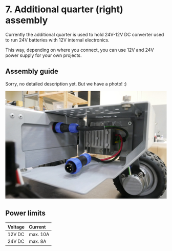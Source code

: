 # 7. Additional quarter \(right\) assembly

Currently the additional quarter is used to hold 24V-12V DC converter used to run 24V batteries with 12V internal electronics.

This way, depending on where you connect, you can use 12V and 24V power supply for your own projects.

## Assembly guide

Sorry, no detailed description yet. But we have a photo! :\)

![](../.gitbook/assets/p1010677.JPG)

## Power limits

| Voltage | Current |
| :--- | :--- |
| 12V DC | max. 10A |
| 24V DC | max. 8A |

